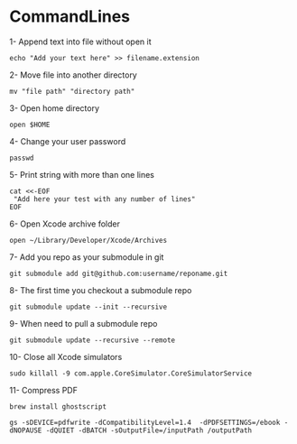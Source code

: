 # CommandLines

1- Append text into file without open it 
```Shell 
echo "Add your text here" >> filename.extension
```


2- Move file into another directory
```Shell 
mv "file path" "directory path"
```


3- Open home directory
```Shell 
open $HOME
```

4- Change your user password
```Shell 
passwd
```

5- Print string with more than one lines
```Shell 
cat <<-EOF
 "Add here your test with any number of lines"
EOF
```

6- Open Xcode archive folder
```Shell 
open ~/Library/Developer/Xcode/Archives
```

7- Add you repo as your submodule in git
```Shell 
git submodule add git@github.com:username/reponame.git
```

8- The first time you checkout a submodule repo
```Shell 
git submodule update --init --recursive
```

9- When need to pull a submodule repo
```Shell 
git submodule update --recursive --remote
```

10- Close all Xcode simulators
```Shell 
sudo killall -9 com.apple.CoreSimulator.CoreSimulatorService
```

11- Compress PDF
```Shell 
brew install ghostscript

gs -sDEVICE=pdfwrite -dCompatibilityLevel=1.4  -dPDFSETTINGS=/ebook -dNOPAUSE -dQUIET -dBATCH -sOutputFile=/inputPath /outputPath

```
